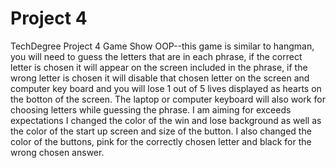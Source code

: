 # Project 4
TechDegree Project 4
Game Show OOP--this game is similar to hangman, you will need to guess the letters that are in each phrase, if the correct letter is chosen it will appear on the screen included in the phrase, if the wrong letter is chosen it will disable that chosen letter on the screen and computer key board and you will lose 1 out of 5 lives displayed as hearts on the botton of the screen. 
The laptop or computer keyboard will also work for choosing letters while guessing the phrase.
I am aiming for exceeds expectations
I changed the color of the win and lose background as well as the color of the start up screen and size of the button.
I also changed the color of the buttons, pink for the correctly chosen letter and black for the wrong chosen answer.
